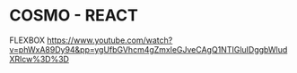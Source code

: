 # COSMO - REACT

FLEXBOX
https://www.youtube.com/watch?v=phWxA89Dy94&pp=ygUfbGVhcm4gZmxleGJveCAgQ1NTIGluIDggbWludXRlcw%3D%3D
